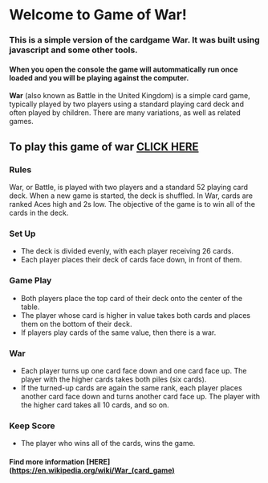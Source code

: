# **Welcome to Game of War!**

### This is a simple version of the cardgame War. It was built using javascript and some other tools.
#### When you open the console the game will autommatically run once loaded and you will be playing against the computer.

**War** (also known as Battle in the United Kingdom) is a simple card game, typically played by two players using a standard playing card deck and often played by children. There are many variations, as well as related games.

## **To play this game of war** [CLICK HERE](https://rafaelirangel.github.io/gameofwar/)

### **Rules**
War, or Battle, is played with two players and a standard 52 playing card deck. When a new game is started, the deck is shuffled. In War, cards are ranked Aces high and 2s low. The objective of the game is to win all of the cards in the deck.

### **Set Up**
+ The deck is divided evenly, with each player receiving 26 cards. 
+ Each player places their deck of cards face down, in front of them.

### **Game Play**
 + Both players place the top card of their deck onto the center of the table. 
 + The player whose card is higher in value takes both cards and places them on the bottom of their deck. 
 + If players play cards of the same value, then there is a war.

### **War**
 + Each player turns up one card face down and one card face up. The player with the higher cards takes both piles (six cards). 
 + If the turned-up cards are again the same rank, each player places another card face down and turns another card face up. The player with the higher card takes all 10 cards, and so on.

### **Keep Score**
 + The player who wins all of the cards, wins the game.


#### Find more information [HERE](https://en.wikipedia.org/wiki/War_(card_game)
